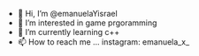 - 👋 Hi, I’m @emanuelaYisrael
- 👀 I’m interested in game prgoramming
- 🌱 I’m currently learning c++
- 📫 How to reach me ... instagram: emanuela_x_

<!---
emanuelaYisrael/emanuelaYisrael is a ✨ special ✨ repository because its `README.md` (this file) appears on your GitHub profile.
You can click the Preview link to take a look at your changes.
--->
